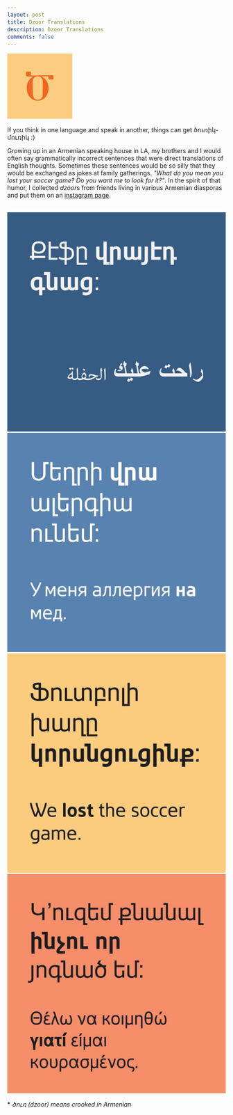```yaml
---
layout: post
title: Dzoor Translations
description: Dzoor Translations
comments: false
---
```


<img width=150px height=150px src="/assets/images/dzoor_logo.png">

If you think in one language and speak in another, things can get ծուռիկ-մուռիկ :)

Growing up in an Armenian speaking house in LA, my brothers and I would often say grammatically incorrect sentences that were direct translations of English thoughts. Sometimes these sentences would be so silly that they would be exchanged as jokes at family gatherings. *"What do you mean you lost your soccer game? Do you want me to look for it?"*. In the spirit of that humor, I collected *dzoor*s from friends living in various Armenian diasporas and put them on an [instagram page](https://www.instagram.com/dzoooor/).


<br>

<img src="/assets/images/dzoor_arabic.jpeg">
<img src="/assets/images/dzoor_russian.jpeg">
<img src="/assets/images/dzoor_english.jpeg">
<img src="/assets/images/dzoor_greek.jpeg">

\* *ծուռ (dzoor) means crooked in Armenian*
